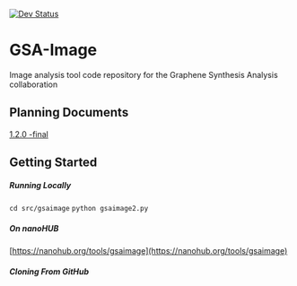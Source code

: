 [![Dev Status](https://img.shields.io/endpoint?url=https://salty-headland-67572.herokuapp.com/badges/phase?repo=GSA-Image)](https://img.shields.io/endpoint?url=https://salty-headland-67572.herokuapp.com/badges/phase?repo=GSA-Image)

# GSA-Image
Image analysis tool code repository for the Graphene Synthesis Analysis collaboration

## Planning Documents
[1.2.0 -final](https://github.com/nanoMFG/GSA-Image/blob/planning/doc/SPD/GSAImage_SPD_v1.2.0.md)

## Getting Started

##### Running Locally

`cd src/gsaimage`
`python gsaimage2.py`

##### On nanoHUB
[https://nanohub.org/tools/gsaimage](https://nanohub.org/tools/gsaimage)

<!-- These instructions will get you a copy of the project up and running on your local machine for development and testing purposes. 
See deployment for notes on how to deploy the project on a live system. -->
##### Cloning From GitHub

